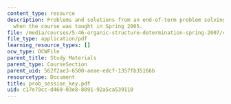 ```yaml
---
content_type: resource
description: Problems and solutions from an end-of-term problem solving session held
  when the course was taught in Spring 2005.
file: /media/courses/5-46-organic-structure-determination-spring-2007/c17e79ccd46003e8809192a5ca539110_prob_session_key.pdf
file_type: application/pdf
learning_resource_types: []
ocw_type: OCWFile
parent_title: Study Materials
parent_type: CourseSection
parent_uid: 562f2ae3-6500-aeae-edcf-1357fb35166b
resourcetype: Document
title: prob_session_key.pdf
uid: c17e79cc-d460-03e8-8091-92a5ca539110
---
```


